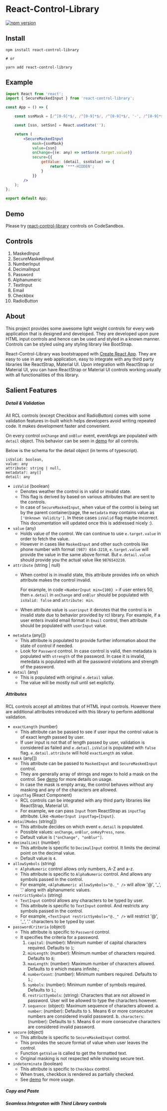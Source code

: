 # React-Control-Library

[![npm version](https://badge.fury.io/js/react-control-library.svg)](//badge.fury.io/js/react-control-library)

## Install
```
npm install react-control-library

# or

yarn add react-control-library

```

## Example
```jsx
import React from 'react';
import { SecureMaskedInput } from 'react-control-library';

const App = () => {

    const ssnMask = [/^[0-9]*$/, /^[0-9]*$/, /^[0-9]*$/, '-', /^[0-9]*$/, /^[0-9]*$/, '-', /^[0-9]*$/, /^[0-9]*$/, /^[0-9]*$/, /^[0-9]*$/];

    const [ssn, setSsn] = React.useState('');

    return (
        <SecureMaskedInput
            mask={ssnMask}
            value={ssn}
            onChange={(e: any) => setSsn(e.target.value)}
            secure={{
                getValue: (detail, ssnValue) => {
                    return '***-HIDDEN';
                }
            }}
        />
    );
};

export default App;
```


## Demo
Please try [react-control-library](https://codesandbox.io/s/react-control-library-kkbeh) controls on CodeSandbox.

## Controls
1. MaskedInput
2. SecureMaskedInput
3. NumberInput
4. DecimalInput
5. Password
6. Alphanumeric
7. TextInput
8. Email
9. Checkbox
10. RadioButton

## About
This project provides some awesome light weight controls for every web application that is designed and developed. They are developed upon pure HTML input controls and hence can be used and styled in a known manner. Controls can be styled using any styling library like BootStrap.

React-Control-Library was bootstrapped with [Create React App](https://github.com/facebook/create-react-app). They are easy to use in any web application, easy to integrate with any third party libraries like ReactStrap, Material UI. Upon integration with ReactStrap or Material UI, you can have ReactStrap or Material UI controls working usually with all functionalities of this library.

## Salient Features

##### Detail & Validation
All RCL controls (except Checkbox and RadioButton) comes with some validation features in-built which helps developers avoid writing repeated code. It makes development faster and convenient.

On every control `onChange` and `onBlur` event, eventArgs are populated with `detail` object. This behavior can be seen in [demo](https://codesandbox.io/s/react-control-library-kkbeh) for all controls.

Below is the schema for the detail object (in terms of typescript).

    isValid: boolean,
    value: any
    attribute: string | null,
    metadata?: any[]
    detail: any

* `isValid` (boolean)
    - Denotes weather the control is in valid or invalid state.
    - This flag is derived by based on various attributes that are sent to the controls.
    - In case of `SecureMaskedInput`, when value of the control is being set by the parent container/page, the `metadata` may contains value as `['Unknown Validity']`. In these cases `isValid` flag maybe incorrect. This documentation will updated once this is addressed nicely :).
* `value` (any)
    - Holds value of the control. We can continue to use `e.target.value` in order to fetch the value.
    - However in cases like `MaskedInput` and other such controls like phone number with format `(987) 654-3210`, `e.target.value` will provide the value in the same above format. But `e.detail.value` should provide you the actual value like `9876543210`.
* `attribute` (string | null)
    - When control is in invalid state, this attribute provides info on which attribute makes the control invalid.

        For example, in code `<NumberInput min={100} >` if user enters 50, then `e.detail` in `onChange` and `onBlur` should be populated with `isValid: false` and `attribute: min`.

    - When attribute value is `userinput` it denotes that the control is in invalid state due to behavior provided by rcl library.
    For example, if a user enters invalid email format in `Email` control, then attribute should be populated with `userInput` value.
* `metadata` (any[])
    - This attribute is populated to provide further information about the state of control if needed.
    - Look for `Password` control. In case control is valid, then metadata is populated with `strength` of the password. In case it is invalid, metedata is populated with all the password violations and strength of the password.
* `detail` (any)
    - This is populated with original `e.detail` value.
    - The value will be mostly null until set explictly.

##### Attributes
RCL controls accept all attribtes that of HTML input controls. However there are additional attributes introduced with this library to perform additional validation.

* `exactLength` (number)
    - This attribute can be passed to see if user input the control value is of exact length passed by user.
    - If user input is not that of length passed by user, validation is considered as failed and `e.detail.isValid` is populated with `false` flag. `e.detail.attribute` will hold `exactLength` as value.
* `mask` (any[])
    - This attribute can be passed to `MaskedInput` and `SecureMaskedInput` control.
    - They are generally array of strings and regex to hold a mask on the control. See [demo](https://codesandbox.io/s/react-control-library-kkbeh) for more details on usage.
    - In case the mask is empty array, the control behaves without any masking and any of the characters are allowed.
* `inputTag` (React Component)
    - RCL controls can be integrated with any third party libraries like ReactStrap, Material UI.
    - For example, we can pass `Input` from ReactStrap as `inputTag` attribute. Like `<NumberInput inputTag={Input}`.
* `detailModes` (string[])
    - This attribute decides on which event `e.detail` is populated.
    - Possible values: `onChange`, `onBlur`, `onKeyPress`, `none`.
    - Default value is `["onChange", "onBlur"]`.
* `decimalLimit` (number)
    - This attribute is specific to `DecimalInput` control. It limits the decimal point on the decimal value.
    - Default value is `4`.
* `allowSymbols` (string)
    - `AlphaNumeric` control allows only numbers, A-Z and a-z.
    - This attribute is specific to `AlphaNumeric` control. And allows any symbols passed in the control.
    - For example, `<AlphaNumeric allowSymbols="@._" />` will allow '@', '_', '.' along with alphanumeric values.
* `restrictSymbols` (string)
    - `TextInput` control allows any characters to be typed by user.
    - This attribute is specific to `TextInput` control. And restricts any symbols passed in the control.
    - For example, `<TextInput restrictSymbols="@._" />` will restrict '@', '_', '.' characters to be typed by user.
* `passwordCriteria` (object)
    - This attribute is specific to `Password` control.
    - It specifies the criteria for a password.
        1. `capital`: (number): Minimum number of capital characters required. Defaults to `1`;
        2. `minLength`: (number): Minimum number of characters required. Defaults to `8`;
        3. `maxLength`: (number): Maximum number of characters allowed. Defaults to `0` which means infinite.;
        4. `numberCount`: (number): Minimum numbers required. Defaults to `1`.;
        5. `symbols`: (number): Minimum number of symbols required. Defaults to `1`.;
        6. `restrictSymbols`: (string): Characters that are not allowed in password. User will be allowed to type the characters however.
        7. `sequence`: (object): Maximum sequence of characters allowed.
            a. `number`: (number): Defaults to `5`. Means 6 or more consecutve numbers are considered invalid password.
            b. `characters`: (number): Defaults to `5`. Means 6 or more consecutve characters are considered invalid password.
* `secure` (object)
    - This attribute is specific to `SecureMaskedInput` control.
    - This provides the secure format of value when user leaves the control.
    - Function `getValue` is called to get the formatted text.
    - Original masking is not respected while showing secure text.
* `indeterminate` (boolean)
    - This attribute is specific to `Checkbox` control.
    - When trues, checkbox is rendered as partially checked.
    - See [demo](https://codesandbox.io/s/react-control-library-kkbeh) for more usage.

##### Copy and Paste

##### Seamless Integraton with Third Library controls

